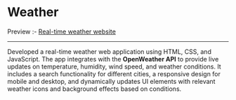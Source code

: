 # Weather

Preview :- <a href = "https://radhika-bhagat-weather.netlify.app/"> Real-time weather website </a>
<hr>
<P>Developed a real-time weather web application using HTML, CSS, and JavaScript. The app integrates with the <b>OpenWeather API</b> to provide live updates on temperature, humidity, wind speed, and weather conditions. It includes a search functionality for different cities, a responsive design for mobile and desktop, and dynamically updates UI elements with relevant weather icons and background effects based on conditions.</P>
